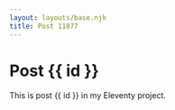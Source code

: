 ```yaml
---
layout: layouts/base.njk
title: Post 11877
---
```


# Post {{ id }}

This is post {{ id }} in my Eleventy project.

